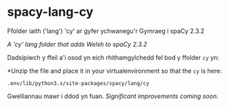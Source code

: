 # spacy-lang-cy
Ffolder iaith ('lang') 'cy' ar gyfer ychwanegu'r Gymraeg i spaCy 2.3.2

*A 'cy' lang folder that adds Welsh to spaCy 2.3.2*

Dadsipiwch y ffeil a'i osod yn eich rhithamgylchedd fel bod y ffolder `cy` yn:

*Unzip the file and place it in your virtualenvironment so that the `cy` is here:

`.env/lib/python3.x/site-packages/spacy/lang/cy`

Gwelliannau mawr i ddod yn fuan.
*Significant improvements coming soon.*
